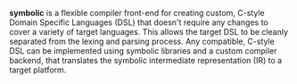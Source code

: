 **symbolic** is a flexible compiler front-end for creating custom, C-style Domain Specific Languages (DSL) that doesn't require any changes to cover a variety of target languages. This allows the target DSL to be cleanly separated from the lexing and parsing process. Any compatible, C-style DSL can be implemented using symbolic libraries and a custom compiler backend, that translates the symbolic intermediate representation (IR) to a target platform.

